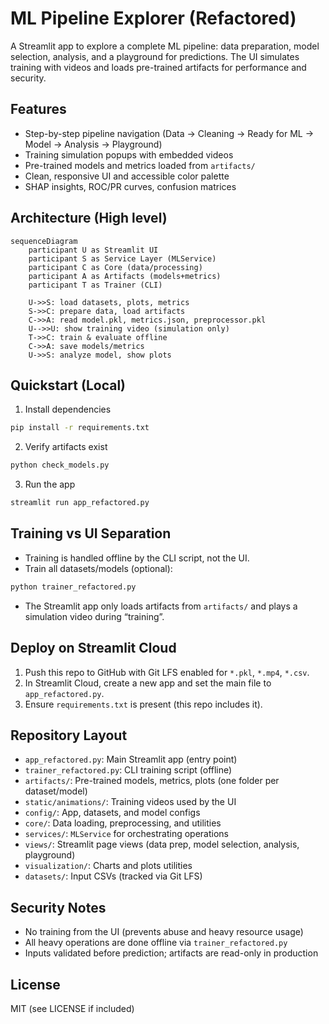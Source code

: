# ML Pipeline Explorer (Refactored)

A Streamlit app to explore a complete ML pipeline: data preparation, model selection, analysis, and a playground for predictions. The UI simulates training with videos and loads pre-trained artifacts for performance and security.

## Features
- Step-by-step pipeline navigation (Data → Cleaning → Ready for ML → Model → Analysis → Playground)
- Training simulation popups with embedded videos
- Pre-trained models and metrics loaded from `artifacts/`
- Clean, responsive UI and accessible color palette
- SHAP insights, ROC/PR curves, confusion matrices

## Architecture (High level)
```mermaid
sequenceDiagram
    participant U as Streamlit UI
    participant S as Service Layer (MLService)
    participant C as Core (data/processing)
    participant A as Artifacts (models+metrics)
    participant T as Trainer (CLI)

    U->>S: load datasets, plots, metrics
    S->>C: prepare data, load artifacts
    C->>A: read model.pkl, metrics.json, preprocessor.pkl
    U-->>U: show training video (simulation only)
    T->>C: train & evaluate offline
    C->>A: save models/metrics
    U->>S: analyze model, show plots
```

## Quickstart (Local)
1) Install dependencies
```bash
pip install -r requirements.txt
```
2) Verify artifacts exist
```bash
python check_models.py
```
3) Run the app
```bash
streamlit run app_refactored.py
```

## Training vs UI Separation
- Training is handled offline by the CLI script, not the UI.
- Train all datasets/models (optional):
```bash
python trainer_refactored.py
```
- The Streamlit app only loads artifacts from `artifacts/` and plays a simulation video during “training”.

## Deploy on Streamlit Cloud
1) Push this repo to GitHub with Git LFS enabled for `*.pkl`, `*.mp4`, `*.csv`.
2) In Streamlit Cloud, create a new app and set the main file to `app_refactored.py`.
3) Ensure `requirements.txt` is present (this repo includes it).

## Repository Layout
- `app_refactored.py`: Main Streamlit app (entry point)
- `trainer_refactored.py`: CLI training script (offline)
- `artifacts/`: Pre-trained models, metrics, plots (one folder per dataset/model)
- `static/animations/`: Training videos used by the UI
- `config/`: App, datasets, and model configs
- `core/`: Data loading, preprocessing, and utilities
- `services/`: `MLService` for orchestrating operations
- `views/`: Streamlit page views (data prep, model selection, analysis, playground)
- `visualization/`: Charts and plots utilities
- `datasets/`: Input CSVs (tracked via Git LFS)

## Security Notes
- No training from the UI (prevents abuse and heavy resource usage)
- All heavy operations are done offline via `trainer_refactored.py`
- Inputs validated before prediction; artifacts are read-only in production

## License
MIT (see LICENSE if included)
